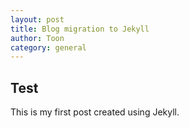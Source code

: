 ```yaml
---
layout: post
title: Blog migration to Jekyll
author: Toon
category: general
---
```

## Test
This is my first post created using Jekyll.